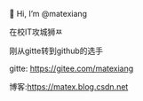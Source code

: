 👋 Hi, I’m @matexiang

在校IT攻城狮ㅉ

刚从gitte转到github的选手

gitte: https://gitee.com/matexiang

博客:https://matex.blog.csdn.net    

        
